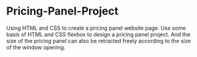 # Pricing-Panel-Project
Using HTML and CSS to create a pricing panel website page.
Use some basis of HTML and CSS flexbox to design a pricing panel project. 
And the size of the pricing panel can also be retracted freely according to the size of the window opening.
